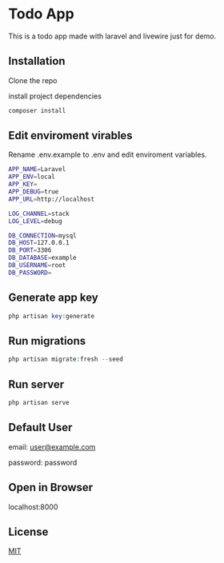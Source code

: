 # Todo App

This is a todo app made with laravel and livewire just for demo.

## Installation
Clone the repo 

install project dependencies

```bash
composer install
```

## Edit enviroment virables

Rename .env.example to .env and edit enviroment variables.
```bash
APP_NAME=Laravel
APP_ENV=local
APP_KEY=
APP_DEBUG=true
APP_URL=http://localhost

LOG_CHANNEL=stack
LOG_LEVEL=debug

DB_CONNECTION=mysql
DB_HOST=127.0.0.1
DB_PORT=3306
DB_DATABASE=example
DB_USERNAME=root
DB_PASSWORD=
```

## Generate app key
```php
php artisan key:generate
```

## Run migrations
```php
php artisan migrate:fresh --seed
```

## Run server
```php
php artisan serve
```

## Default User
email: user@example.com

password: password

## Open in Browser
localhost:8000

## License
[MIT](https://choosealicense.com/licenses/mit/)